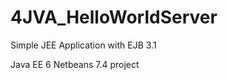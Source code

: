 4JVA_HelloWorldServer
=====================

Simple JEE Application with EJB 3.1

Java EE 6
Netbeans 7.4 project
